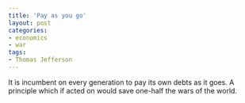 ```yaml
---
title: 'Pay as you go'
layout: post
categories:
- economics
- war
tags:
- Thomas Jefferson
---
```


It is incumbent on every generation to pay its own debts as it goes. A principle which if acted on would save one-half the wars of the world.